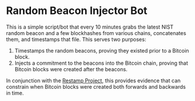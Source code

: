 # Random Beacon Injector Bot

This is a simple script/bot that every 10 minutes grabs the latest NIST random
beacon and a few blockhashes from various chains, concatenates them, and
timestamps that file. This serves two purposes:

1. Timestamps the random beacons, proving they existed prior to a Bitcoin
   block.
2. Injects a commitment to the beacons into the Bitcoin chain, proving that
   Bitcoin blocks were created after the beacons.

In conjunction with the [Restamp Project](https://github.com/opentimestamps/restamp),
this provides evidence that can constrain when Bitcoin blocks were created both
forwards and backwards in time.
